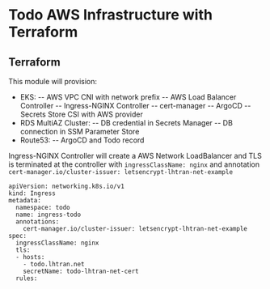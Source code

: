 # Todo AWS Infrastructure with Terraform

## Terraform
This module will provision:
- EKS:
-- AWS VPC CNI with network prefix
-- AWS Load Balancer Controller
-- Ingress-NGINX Controller
-- cert-manager
-- ArgoCD
-- Secrets Store CSI with AWS provider
- RDS MultiAZ Cluster:
-- DB credential in Secrets Manager
-- DB connection in SSM Parameter Store
- Route53:
-- ArgoCD and Todo record

Ingress-NGINX Controller will create a AWS Network LoadBalancer and TLS is terminated at the controller with `ingressClassName: nginx` and annotation `cert-manager.io/cluster-issuer: letsencrypt-lhtran-net-example`
```
apiVersion: networking.k8s.io/v1
kind: Ingress
metadata:
  namespace: todo
  name: ingress-todo
  annotations:
    cert-manager.io/cluster-issuer: letsencrypt-lhtran-net-example
spec:
  ingressClassName: nginx
  tls:
  - hosts:
    - todo.lhtran.net
    secretName: todo-lhtran-net-cert
  rules:
```